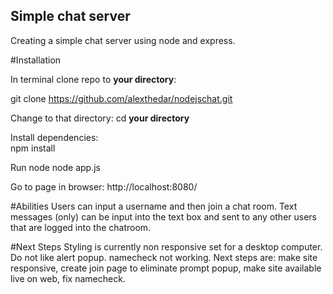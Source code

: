 ## Simple chat server

Creating a simple chat server using node and express.

#Installation

In terminal clone repo to **your directory**:

git clone https://github.com/alexthedar/nodejschat.git

Change to that directory:
cd **your directory**

Install dependencies:  
npm install

Run node
node app.js

Go to page in browser:
http://localhost:8080/

#Abilities
Users can input a username and then join a chat room.  Text messages (only) can be input into the text box and sent to any other users that are logged into the chatroom.

#Next Steps
Styling is currently non responsive set for a desktop computer.  Do not like alert popup.  namecheck not working.  Next steps are:  make site responsive, create join page to eliminate prompt popup, make site available live on web, fix namecheck.
